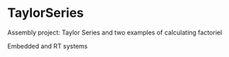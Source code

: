 # TaylorSeries
Assembly project: Taylor Series and two examples of calculating factoriel

Embedded and RT systems
